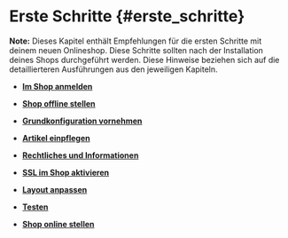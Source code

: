 # Erste Schritte {#erste_schritte}

**Note:** Dieses Kapitel enthält Empfehlungen für die ersten Schritte mit deinem neuen Onlineshop. Diese Schritte sollten nach der Installation deines Shops durchgeführt werden. Diese Hinweise beziehen sich auf die detaillierteren Ausführungen aus den jeweiligen Kapiteln.

-   **[Im Shop anmelden](2_1_Im_Shop_anmelden.md)**  

-   **[Shop offline stellen](2_2_Shop_offline_stellen.md)**  

-   **[Grundkonfiguration vornehmen](2_3_Grundkonfiguration_vornehmen.md)**  

-   **[Artikel einpflegen](2_4_Artikel_einpflegen.md)**  

-   **[Rechtliches und Informationen](2_5_Rechtliches_und_Informationen.md)**  

-   **[SSL im Shop aktivieren](2_6_SSL_im_Shop_aktivieren.md)**  

-   **[Layout anpassen](2_7_Layout_anpassen.md)**  

-   **[Testen](2_8_Test.md)**  

-   **[Shop online stellen](2_9_Shop_online_stellen.md)**  


